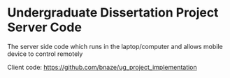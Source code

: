 # Undergraduate Dissertation Project Server Code

The server side code which runs in the laptop/computer and allows mobile device to control remotely 

Client code: https://github.com/bnaze/ug_project_implementation
